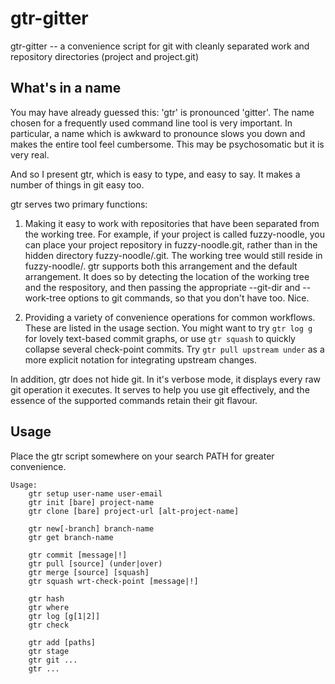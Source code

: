 gtr-gitter
==========

gtr-gitter -- a convenience script for git with cleanly separated work and repository directories (project and project.git)


What's in a name
----------------

You may have already guessed this: 'gtr' is pronounced 'gitter'.  The name chosen for a frequently used command line tool is very important.  In particular, a name which is awkward to pronounce slows you down and makes the entire tool feel cumbersome.  This may be psychosomatic but it is very real.

And so I present gtr, which is easy to type, and easy to say.  It makes a number of things in git easy too.

gtr serves two primary functions:

  1. Making it easy to work with repositories that have been separated from the working tree.  For example, if your project is called fuzzy-noodle, you can place your project repository in fuzzy-noodle.git, rather than in the hidden directory fuzzy-noodle/.git.  The working tree would still reside in fuzzy-noodle/.  gtr supports both this arrangement and the default arrangement.  It does so by detecting the location of the working tree and the respository, and then passing the appropriate --git-dir and --work-tree options to git commands, so that you don't have too.  Nice.

  2. Providing a variety of convenience operations for common workflows.  These are listed in the usage section.  You might want to try `gtr log g` for lovely text-based commit graphs, or use `gtr squash` to quickly collapse several check-point commits.  Try `gtr pull upstream under` as a more explicit notation for integrating upstream changes.

In addition, gtr does not hide git.  In it's verbose mode, it displays every raw git operation it executes.  It serves to help you use git effectively, and the essence of the supported commands retain their git flavour.


Usage
-----

Place the gtr script somewhere on your search PATH for greater convenience.

    Usage:
        gtr setup user-name user-email
        gtr init [bare] project-name
        gtr clone [bare] project-url [alt-project-name]
        
        gtr new[-branch] branch-name
        gtr get branch-name
        
        gtr commit [message|!]
        gtr pull [source] (under|over)
        gtr merge [source] [squash]
        gtr squash wrt-check-point [message|!]
        
        gtr hash
        gtr where
        gtr log [g[1|2]]
        gtr check
        
        gtr add [paths]
        gtr stage
        gtr git ...
        gtr ...


